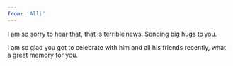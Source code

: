 ```yaml
---
from: 'Alli'
---
```


I am so sorry to hear that, that is terrible news. Sending big hugs to you.

I am so glad you got to celebrate with him and all his friends recently, what a great memory for you.